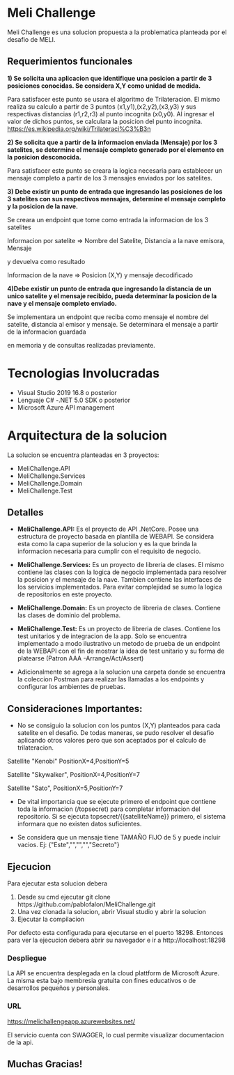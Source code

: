 # Meli Challenge
Meli Challenge es una solucion propuesta a la problematica planteada por el desafio de MELI.


## Requerimientos funcionales
<strong>1) Se solicita una aplicacion que identifique una posicion a partir de 3 posiciones conocidas. Se considera X,Y como unidad de medida.</strong>

<p>Para satisfacer este punto se usara el algoritmo de Trilateracion. El mismo realiza su calculo a partir de 3 puntos (x1,y1),(x2,y2),(x3,y3) y sus respectivas distancias (r1,r2,r3) al punto incognita (x0,y0). Al ingresar el valor de dichos puntos, se calculara la posicion del punto incognita.<a href="https://es.wikipedia.org/wiki/Trilateraci%C3%B3n"> https://es.wikipedia.org/wiki/Trilateraci%C3%B3n </a>

<strong>2) Se solicita que a partir de la informacion enviada (Mensaje) por los 3 satelites, se determine el mensaje completo generado por el elemento en la posicion desconocida.</strong>
<p>Para satisfacer este punto se creara la logica necesaria para establecer un mensaje completo a partir de los 3 mensajes enviados por los satelites.</p>

<strong>3) Debe existir un punto de entrada que ingresando las posiciones de los 3 satelites con sus respectivos mensajes, determine el mensaje completo y la posicion de la nave.</strong>
<p>Se creara un endpoint que tome como entrada la informacion de los 3 satelites</p>
<p>Informacion por satelite => Nombre del Satelite, Distancia a la nave emisora, Mensaje</p>
<p>y devuelva como resultado</p>
<p>Informacion de la nave => Posicion (X,Y) y mensaje decodificado</p>

<strong> 4)Debe existir un punto de entrada que ingresando la distancia de un unico satelite y el mensaje recibido, pueda determinar la posicion de la nave y el mensaje completo enviado.</strong>
<p>Se implementara un endpoint que reciba como mensaje el nombre del satelite, distancia al emisor y mensaje. Se determinara el mensaje a partir de la informacion guardada</p>
<p>en memoria y de consultas realizadas previamente.</p>


# Tecnologias Involucradas
- Visual Studio 2019 16.8 o posterior
- Lenguaje C# 
-.NET 5.0 SDK o posterior
- Microsoft Azure API management

# Arquitectura de la solucion
La solucion se encuentra planteadas en 3 proyectos:
<ul>
<li>MeliChallenge.API</li>
<li>MeliChallenge.Services</li>
<li>MeliChallenge.Domain</li>
<li>MeliChallenge.Test</li>
</ul>

## Detalles

- <strong>MeliChallenge.API:</strong> Es el proyecto de API .NetCore. Posee una estructura de proyecto basada en plantilla de WEBAPI. Se considera esta como la capa superior
de la solucion y es la que brinda la informacion necesaria para cumplir con el requisito de negocio.

- <strong>MeliChallenge.Services:</strong> Es un proyecto de libreria de clases. El mismo contiene las clases con la logica de negocio implementada para resolver la posicion y el mensaje
de la nave. Tambien contiene las interfaces de los servicios implementados. Para evitar complejidad se sumo la logica de repositorios en este proyecto.

- <strong> MeliChallenge.Domain:</strong> Es un proyecto de libreria de clases. Contiene las clases de dominio del problema.

- <strong> MeliChallenge.Test:</strong> Es un proyecto de libreria de clases. Contiene los test unitarios y de integracion de la app. Solo se encuentra implementado a modo
ilustrativo un metodo de prueba de un endpoint de la WEBAPI con el fin de mostrar la idea de test unitario y su forma de platearse (Patron AAA -Arrange/Act/Assert)

- Adicionalmente se agrega a la solucion una carpeta donde se encuentra la coleccion Postman para realizar las llamadas a los endpoints y configurar los ambientes de pruebas.


## Consideraciones Importantes:
- No se consiguio la solucion con los puntos (X,Y) planteados para cada satelite en el desafio.
De todas maneras, se pudo resolver el desafio aplicando otros valores pero que son aceptados por el calculo de trilateracion.

<p>Satellite "Kenobi" PositionX=4,PositionY=5 </p>
<p>Satellite "Skywalker", PositionX=4,PositionY=7</p>
<p>Satellite "Sato", PositionX=5,PositionY=7 </p>

 
- De vital importancia que se ejecute primero el endpoint que contiene toda la informacion (/topsecret) para completar informacion del repositorio.
Si se ejecuta topsecret/{{satelliteName}} primero, el sistema informara que no existen datos suficientes.

- Se considera que un mensaje tiene TAMAÑO FIJO de 5 y puede incluir vacios. Ej: {"Este","","","","Secreto"}


## Ejecucion
Para ejecutar esta solucion debera
<ol>
<li>Desde su cmd ejecutar git clone https://github.com/pablofalon/MeliChallenge.git</li>
<li>Una vez clonada la solucion, abrir Visual studio y abrir la solucion</li>
<li>Ejecutar la compilacion</li>
</ol>
Por defecto esta configurada para ejecutarse en el puerto 18298. Entonces para ver la ejecucion debera abrir su navegador e ir a <a>http://localhost:18298</a>

### Despliegue
La API se encuentra desplegada en la cloud plattform de Microsoft Azure. La misma esta bajo membresia gratuita con fines educativos o de desarrollos pequeños y personales.


### URL
https://melichallengeapp.azurewebsites.net/

El servicio cuenta con SWAGGER, lo cual permite visualizar documentacion de la api.

## Muchas Gracias!
